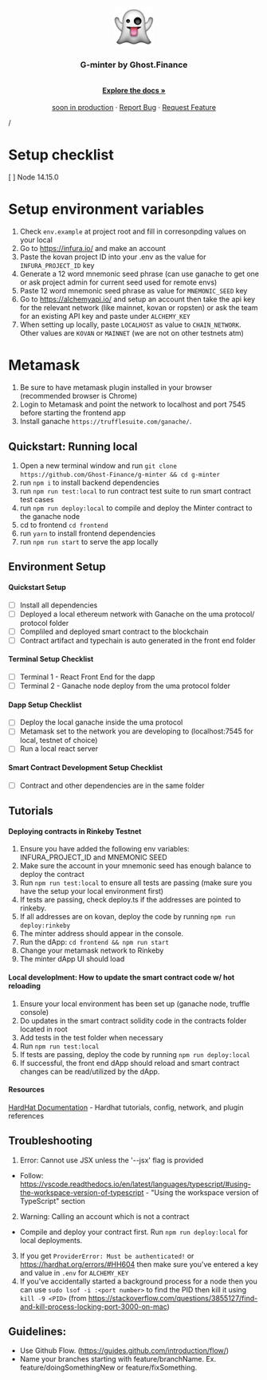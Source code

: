 <!-- Ghost Brand -->
<br />
<p align="center">
  <a href="https://github.com/othneildrew/Best-README-Template">
    <img src="images/logo.jpg" alt="Logo" width="80" height="80">
  </a>

<h3 align="center">G-minter by Ghost.Finance</h3>

<p align="center">
    <br />
    <a href="https://github.com/g-minter/docs"><strong>Explore the docs »</strong></a>
    <br />
    <br />
    <a href="#">soon in production</a>
    ·
    <a href="https://github.com/Ghost-Finance/g-minter/issues">Report Bug</a>
    ·
    <a href="https://github.com/Ghost-Finance/g-minter/issues">Request Feature</a>
</p>/

</p>

# Setup checklist

[ ] Node 14.15.0

# Setup environment variables

1. Check `env.example` at project root and fill in corresonpding values on your local
2. Go to https://infura.io/ and make an account
3. Paste the kovan project ID into your .env as the value for `INFURA_PROJECT_ID` key
4. Generate a 12 word mnemonic seed phrase (can use ganache to get one or ask project admin for current seed used for remote envs)
5. Paste 12 word mnemonic seed phrase as value for `MNEMONIC_SEED` key
6. Go to https://alchemyapi.io/ and setup an account then take the api key for the relevant network (like mainnet, kovan or ropsten) or ask the team for an existing API key and paste under `ALCHEMY_KEY`
7. When setting up locally, paste `LOCALHOST` as value to `CHAIN_NETWORK`. Other values are `KOVAN` or `MAINNET` (we are not on other testnets atm)

# Metamask

1. Be sure to have metamask plugin installed in your browser (recommended browser is Chrome)
2. Login to Metamask and point the network to localhost and port 7545 before starting the frontend app
3. Install ganache `https://trufflesuite.com/ganache/`.

## Quickstart: Running local

1. Open a new terminal window and run `git clone https://github.com/Ghost-Finance/g-minter && cd g-minter`
2. run `npm i` to install backend dependencies
3. run `npm run test:local` to run contract test suite to run smart contract test cases
4. run `npm run deploy:local` to compile and deploy the Minter contract to the ganache node
5. cd to frontend `cd frontend`
6. run `yarn` to install frontend dependencies
7. run `npm run start` to serve the app locally

## Environment Setup

#### Quickstart Setup

- [ ] Install all dependencies
- [ ] Deployed a local ethereum network with Ganache on the uma protocol/ protocol folder
- [ ] Compliled and deployed smart contract to the blockchain
- [ ] Contract artifact and typechain is auto generated in the front end folder

#### Terminal Setup Checklist

- [ ] Terminal 1 - React Front End for the dapp
- [ ] Terminal 2 - Ganache node deploy from the uma protocol folder

#### Dapp Setup Checklist

- [ ] Deploy the local ganache inside the uma protocol
- [ ] Metamask set to the network you are developing to (localhost:7545 for local, testnet of choice)
- [ ] Run a local react server

#### Smart Contract Development Setup Checklist

- [ ] Contract and other dependencies are in the same folder

## Tutorials

#### Deploying contracts in Rinkeby Testnet

1. Ensure you have added the following env variables: INFURA_PROJECT_ID and MNEMONIC SEED
2. Make sure the account in your mnemonic seed has enough balance to deploy the contract
3. Run `npm run test:local` to ensure all tests are passing (make sure you have the setup your local environment first)
4. If tests are passing, check deploy.ts if the addresses are pointed to rinkeby.
5. If all addresses are on kovan, deploy the code by running `npm run deploy:rinkeby`
6. The minter address should appear in the console.
7. Run the dApp: `cd frontend && npm run start`
8. Change your metamask network to Rinkeby
9. The minter dApp UI should load

#### Local developlment: How to update the smart contract code w/ hot reloading

1. Ensure your local environment has been set up (ganache node, truffle console)
2. Do updates in the smart contract solidity code in the contracts folder located in root
3. Add tests in the test folder when necessary
4. Run `npm run test:local`
5. If tests are passing, deploy the code by running `npm run deploy:local`
6. If successful, the front end dApp should reload and smart contract changes can be read/utilized by the dApp.

#### Resources

[HardHat Documentation](https://hardhat.org/getting-started/) - Hardhat tutorials, config, network, and plugin references

## Troubleshooting

1. Error: Cannot use JSX unless the '--jsx' flag is provided

- Follow: https://vscode.readthedocs.io/en/latest/languages/typescript/#using-the-workspace-version-of-typescript - "Using the workspace version of TypeScript" section

2. Warning: Calling an account which is not a contract

- Compile and deploy your contract first. Run `npm run deploy:local` for local deployments.

3. If you get `ProviderError: Must be authenticated!` or https://hardhat.org/errors/#HH604 then make sure you've entered a key and value in `.env` for `ALCHEMY_KEY`
4. If you've accidentally started a background process for a node then you can use `sudo lsof -i :<port number>` to find the PID then kill it using `kill -9 <PID>` (from https://stackoverflow.com/questions/3855127/find-and-kill-process-locking-port-3000-on-mac)

## Guidelines:

- Use Github Flow. (https://guides.github.com/introduction/flow/)
- Name your branches starting with feature/branchName. Ex. feature/doingSomethingNew or feature/fixSomething.
